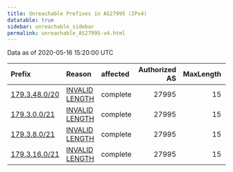 ```yaml
---
title: Unreachable Prefixes in AS27995 (IPv4)
datatable: true
sidebar: unreachable_sidebar
permalink: unreachable_AS27995-v4.html
---
```


Data as of 2020-05-16 15:20:00 UTC


<div class="datatable-begin"></div>

| Prefix                                               | Reason                                                                                                  | affected   |   Authorized AS |   MaxLength | Anchor                                         |   unreachable /24s |
|:-----------------------------------------------------|:--------------------------------------------------------------------------------------------------------|:-----------|----------------:|------------:|:-----------------------------------------------|-------------------:|
| [179.3.48.0/20](https://stat.ripe.net/179.3.48.0/20) | [INVALID LENGTH](https://rpki-validator.ripe.net/announcement-preview?asn=AS27995&prefix=179.3.48.0/20) | complete   |           27995 |          15 | [LACNIC](unreachable_LACNIC_RPKI_Root-v4.html) |                 16 |
| [179.3.0.0/21](https://stat.ripe.net/179.3.0.0/21)   | [INVALID LENGTH](https://rpki-validator.ripe.net/announcement-preview?asn=AS27995&prefix=179.3.0.0/21)  | complete   |           27995 |          15 | [LACNIC](unreachable_LACNIC_RPKI_Root-v4.html) |                  8 |
| [179.3.8.0/21](https://stat.ripe.net/179.3.8.0/21)   | [INVALID LENGTH](https://rpki-validator.ripe.net/announcement-preview?asn=AS27995&prefix=179.3.8.0/21)  | complete   |           27995 |          15 | [LACNIC](unreachable_LACNIC_RPKI_Root-v4.html) |                  8 |
| [179.3.16.0/21](https://stat.ripe.net/179.3.16.0/21) | [INVALID LENGTH](https://rpki-validator.ripe.net/announcement-preview?asn=AS27995&prefix=179.3.16.0/21) | complete   |           27995 |          15 | [LACNIC](unreachable_LACNIC_RPKI_Root-v4.html) |                  8 |

<div class="datatable-end"></div>